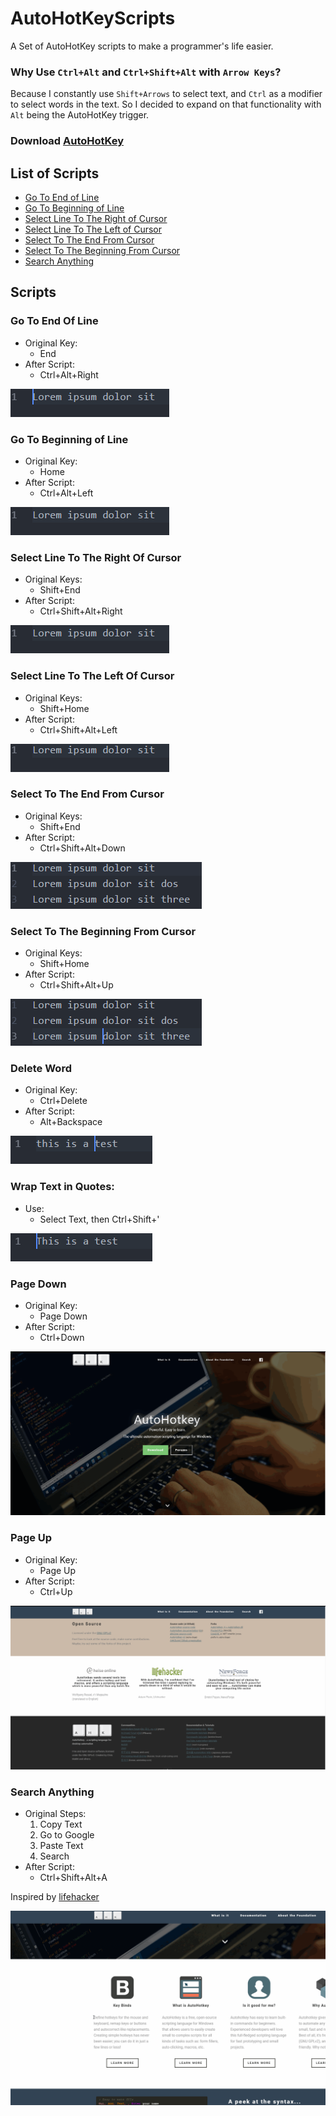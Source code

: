 # AutoHotKeyScripts

A Set of AutoHotKey scripts to make a programmer's life easier.

### Why Use `Ctrl+Alt` and `Ctrl+Shift+Alt` with `Arrow Keys`?
Because I constantly use `Shift+Arrows` to select text, and `Ctrl` as a modifier to select words in the text. So I decided to expand on that functionality with `Alt` being the AutoHotKey trigger.

### Download [AutoHotKey][AutoHotKey]

## List of Scripts
* [Go To End of Line](#go-to-end-of-line)
* [Go To Beginning of Line](#go-to-beginning-of-line)
* [Select Line To The Right of Cursor](#select-line-to-the-right-of-cursor)
* [Select Line To The Left of Cursor](#select-line-to-the-left-of-cursor)
* [Select To The End From Cursor](#select-to-the-end-from-cursor)
* [Select To The Beginning From Cursor](#select-to-the-beginning-from-cursor)
* [Search Anything](#search-anything)

## Scripts
### Go To End Of Line
* Original Key:
  * End
* After Script:
  * Ctrl+Alt+Right

![Go To End of Line Gif][1]

### Go To Beginning of Line
* Original Key:
  * Home
* After Script:
  * Ctrl+Alt+Left

![Go To End of Line Gif][2]

### Select Line To The Right Of Cursor
* Original Keys:
  * Shift+End
* After Script:
  * Ctrl+Shift+Alt+Right

![Select Line To The Right of Cursor Gif][3]

### Select Line To The Left Of Cursor
* Original Keys:
  * Shift+Home
* After Script:
  * Ctrl+Shift+Alt+Left

![Select Line To The Left of Cursor Gif][4]

### Select To The End From Cursor
* Original Keys:
  * Shift+End
* After Script:
  * Ctrl+Shift+Alt+Down

![Select To The End From Cursor Gif][5]

### Select To The Beginning From Cursor
* Original Keys:
  * Shift+Home
* After Script:
  * Ctrl+Shift+Alt+Up

![Select To The Beginning From Cursor Gif][6]

### Delete Word
* Original Key:
  * Ctrl+Delete
* After Script:
  * Alt+Backspace

![Delete Word Gif Gif][10]

### Wrap Text in Quotes:
* Use:
  * Select Text, then Ctrl+Shift+'

![Wrap Text in Quotes Gif][11]

### Page Down
* Original Key:
  * Page Down
* After Script:
  * Ctrl+Down

![Page Down Gif][8]

### Page Up
* Original Key:
  * Page Up
* After Script:
  * Ctrl+Up

![Page Up Gif][9]

### Search Anything
* Original Steps:
  1. Copy Text
  2. Go to Google
  3. Paste Text
  4. Search
* After Script:
  * Ctrl+Shift+Alt+A

Inspired by [lifehacker][lifehacker]

![Search Anything Gif][7]

<!-- Image Paths -->
[1]: media/GoToEndOfLine.gif
[2]: media/GoToBegginingOfLine.gif
[3]: media/SelectLineToTheRightOfCursor.gif
[4]: media/SelectLineToTheLeftOfCursor.gif
[5]: media/SelectToTheEndFromCursor.gif
[6]: media/SelectToTheBeginningFromCursor.gif
[7]: media/SearchAnything.gif
[8]: media/PageDown.gif
[9]: media/PageUp.gif
[10]: media/DeleteWord.gif
[11]: media/wrapTextInQuotes.gif

[lifehacker]: https://lifehacker.com/5598693/the-best-time-saving-autohotkey-tricks-you-should-be-using
[AutoHotKey]: https://autohotkey.com/download/
